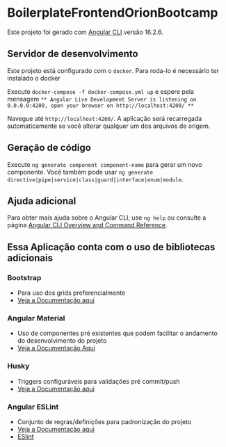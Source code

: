 # BoilerplateFrontendOrionBootcamp

Este projeto foi gerado com [Angular CLI](https://github.com/angular/angular-cli) versão 16.2.6.

## Servidor de desenvolvimento

Este projeto está configurado com o `docker`. Para roda-lo é necessário ter instalado o docker

Execute `docker-compose -f docker-compose.yml up` e espere pela mensagem `** Angular Live Development Server is listening on 0.0.0.0:4200, open your browser on http://localhost:4200/ **`

Navegue até `http://localhost:4200/`. A aplicação será recarregada automaticamente se você alterar qualquer um dos arquivos de origem.

## Geração de código

Execute `ng generate component component-name` para gerar um novo componente. Você também pode usar `ng generate directive|pipe|service|class|guard|interface|enum|module`.

## Ajuda adicional

Para obter mais ajuda sobre o Angular CLI, use `ng help` ou consulte a página [Angular CLI Overview and Command Reference](https://angular.io/cli).

## Essa Aplicação conta com o uso de bibliotecas adicionais

### Bootstrap

- Para uso dos grids preferencialmente
- [Veja a Documentação aqui](https://getbootstrap.com/docs/5.2/getting-started/introduction/)

### Angular Material

- Uso de componentes pré existentes que podem facilitar o andamento do desenvolvimento do projeto
- [Veja a Documentação Aqui](https://material.angular.io/components/categories)

### Husky

- Triggers configuráveis para validações pré commit/push
- [Veja a Documentação aqui](https://typicode.github.io/husky/getting-started.html#getting-started)

### Angular ESLint

- Conjunto de regras/definições para padronização do projeto
- [Veja a Documentação aqui](https://github.com/angular-eslint/angular-eslint#angular-eslint)
- [ESlint](https://github.com/typescript-eslint/typescript-eslint)
